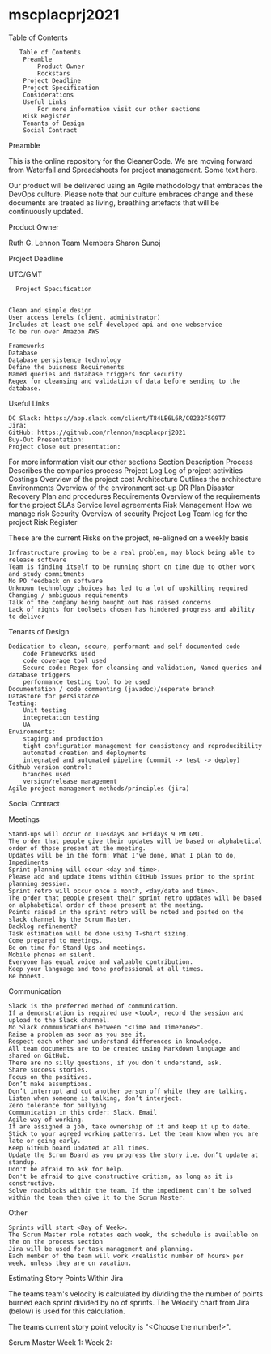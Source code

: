 # mscplacprj2021

Table of Contents

       Table of Contents
        Preamble
            Product Owner
            Rockstars
        Project Deadline
        Project Specification
        Considerations
        Useful Links
            For more information visit our other sections
        Risk Register
        Tenants of Design
        Social Contract

Preamble

This is the online repository for the CleanerCode. We are moving forward from Waterfall and Spreadsheets for project management.
Some text here.


Our product will be delivered using an Agile methodology that embraces the DevOps culture. Please note that our culture embraces change and these documents are treated as living, breathing artefacts that will be continuously updated.

Product Owner

Ruth G. Lennon
Team Members
Sharon
Sunoj

Project Deadline

<timeline > UTC/GMT

      Project Specification

    
    Clean and simple design
    User access levels (client, administrator)
    Includes at least one self developed api and one webservice
    To be run over Amazon AWS

    Frameworks
    Database
    Database persistence technology
    Define the buisness Requirements
    Named queries and database triggers for security
    Regex for cleansing and validation of data before sending to the database.

Useful Links

    DC Slack: https://app.slack.com/client/T84LE6L6R/C0232F5G9T7
    Jira: 
    GitHub: https://github.com/rlennon/mscplacprj2021
    Buy-Out Presentation: 
    Project close out presentation: 

For more information visit our other sections
Section 	Description
Process 	Describes the companies process
Project Log 	Log of project activities
Costings 	Overview of the project cost
Architecture 	Outlines the architecture
Environments 	Overview of the environment set-up
DR Plan 	Disaster Recovery Plan and procedures
Requirements 	Overview of the requirements for the project
SLAs 	Service level agreements
Risk Management 	How we manage risk
Security 	Overview of security
Project Log 	Team log for the project
Risk Register

These are the current Risks on the project, re-aligned on a weekly basis

    Infrastructure proving to be a real problem, may block being able to release software
    Team is finding itself to be running short on time due to other work and study commitments
    No PO feedback on software
    Unknown technology choices has led to a lot of upskilling required
    Changing / ambiguous requirements
    Talk of the company being bought out has raised concerns
    Lack of rights for toolsets chosen has hindered progress and ability to deliver

Tenants of Design

    Dedication to clean, secure, performant and self documented code
        code Frameworks used
        code coverage tool used
        Secure code: Regex for cleansing and validation, Named queries and database triggers
        performance testing tool to be used
    Documentation / code commenting (javadoc)/seperate branch
    Datastore for persistance
    Testing:
        Unit testing
        integretation testing
        UA
    Environments:
        staging and production
        tight configuration management for consistency and reproducibility
        automated creation and deployments
        integrated and automated pipeline (commit -> test -> deploy)
    Github version control:
        branches used
        version/release management
    Agile project management methods/principles (jira)

Social Contract

Meetings

    Stand-ups will occur on Tuesdays and Fridays 9 PM GMT.
    The order that people give their updates will be based on alphabetical order of those present at the meeting.
    Updates will be in the form: What I've done, What I plan to do, Impediments
    Sprint planning will occur <day and time>.
    Please add and update items within GitHub Issues prior to the sprint planning session.
    Sprint retro will occur once a month, <day/date and time>.
    The order that people present their sprint retro updates will be based on alphabetical order of those present at the meeting.
    Points raised in the sprint retro will be noted and posted on the slack channel by the Scrum Master.
    Backlog refinement?
    Task estimation will be done using T-shirt sizing. 
    Come prepared to meetings.
    Be on time for Stand Ups and meetings.
    Mobile phones on silent.
    Everyone has equal voice and valuable contribution.
    Keep your language and tone professional at all times.
    Be honest.

Communication

    Slack is the preferred method of communication.
    If a demonstration is required use <tool>, record the session and upload to the Slack channel.
    No Slack communications between "<Time and Timezone>".
    Raise a problem as soon as you see it.
    Respect each other and understand differences in knowledge.
    All team documents are to be created using Markdown language and shared on GitHub.
    There are no silly questions, if you don’t understand, ask.
    Share success stories.
    Focus on the positives.
    Don’t make assumptions.
    Don’t interrupt and cut another person off while they are talking.
    Listen when someone is talking, don’t interject.
    Zero tolerance for bullying.
    Communication in this order: Slack, Email
    Agile way of working.
    If are assigned a job, take ownership of it and keep it up to date.
    Stick to your agreed working patterns. Let the team know when you are late or going early.
    Keep GitHub board updated at all times.
    Update the Scrum Board as you progress the story i.e. don’t update at standup.
    Don't be afraid to ask for help.
    Don't be afraid to give constructive critism, as long as it is constructive.
    Solve roadblocks within the team. If the impediment can’t be solved within the team then give it to the Scrum Master.

Other

    Sprints will start <Day of Week>.
    The Scrum Master role rotates each week, the schedule is available on the on the process section
    Jira will be used for task management and planning.
    Each member of the team will work <realistic number of hours> per week, unless they are on vacation.

Estimating Story Points Within Jira

The teams team's velocity is calculated by dividing the the number of points burned each sprint divided by no of sprints. The Velocity chart from Jira (below) is used for this calculation.

The teams current story point velocity is "<Choose the number!>".

Scrum Master
Week 1: <name>
Week 2: <name>
